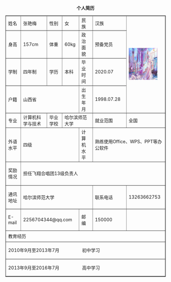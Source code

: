 <body>
<center>
  <p><b>个人简历</b></p>
  <table cellpadding="0" cellspacing="0" border="1">
    <tr>
      <td width="64" height="33">姓名</td>
      <td width="109">张艳梅</td>
      <td width="73">性别</td>
      <td width="46">女</td>
      <td width="112">民族</td>
      <td width="159">汉族</td>
      <td width="154" rowspan="4"><p ><img src="xyz.jpg" width="90" height="100" /></p></td>
    </tr>
    <tr>
      <td height="31">身高</td>
      <td>157cm</td>
      <td>体重</td>
      <td>60kg</td>
      <td>政治面貌</td>
      <td>预备党员</td>
    </tr>
    <tr>
      <td height="31">学制</td>
      <td>四年制</td>
      <td>学历</td>
      <td>本科</td>
      <td>毕业时间</td>
      <td>2020.07</td>
    </tr>
    <tr>
      <td height="46">户籍</td>
      <td colspan="3">山西省</td>
      <td>出生年月</td>
      <td>1998.07.28</td>
    </tr>
    <tr>
      <td height="39">专业</td>
      <td>计算机科学与技术</td>
      <td>毕业学校</td>
      <td colspan="2">哈尔滨师范大学</td>
      <td>就业范围</td>
      <td>全国</td>
    </tr>
    <tr>
      <td height="39">外语水平</td>
      <td colspan="3"><p>四级</p></td>
      <td>计算机水平</td>
      <td colspan="2"><p >熟练使用Office、WPS、PPT等办公软件</p></td>
    </tr>
    <tr>
      <td><p >奖励情况</p></td>
      <td colspan="6"><p >担任飞翔合唱团13级负责人 </p>
        <p > </p>
        </td>
    </tr>
    <tr>
      <td><p >通讯地址</p></td>
       <td colspan="4"><p >哈尔滨师范大学</p></td>
      <td><p >联系电话</p></td>
      <td><p >13263662753</p></td>
    </tr>
    <tr>
      <td><p >E-mail</p></td>
      <td colspan="3"><p >2256704344@qq.com</p></td>
      <td>邮编</td>
      <td>150000</td>
      <td>&nbsp;</td>
    </tr>
    <tr>
      <td height="28" colspan="7">教育经历</td>
    </tr>
    <tr>
      <td colspan="7"><p >2010年9月至2013年7月&nbsp;&nbsp;&nbsp;&nbsp;&nbsp;&nbsp;&nbsp;&nbsp;&nbsp;&nbsp;&nbsp;&nbsp;&nbsp;&nbsp;&nbsp;&nbsp;&nbsp;&nbsp;&nbsp;初中学习</p></td>
    </tr>
    <tr>
      <td colspan="7"><p >2013年9月至2016年7月&nbsp;&nbsp;&nbsp;&nbsp;&nbsp;&nbsp;&nbsp;&nbsp;&nbsp;&nbsp;&nbsp;&nbsp;&nbsp;&nbsp;&nbsp;&nbsp;&nbsp;&nbsp;&nbsp;高中学习</p></td>
    </tr>
  </table>
  <p>&nbsp;</p>
  
</center>


</body> 
  


